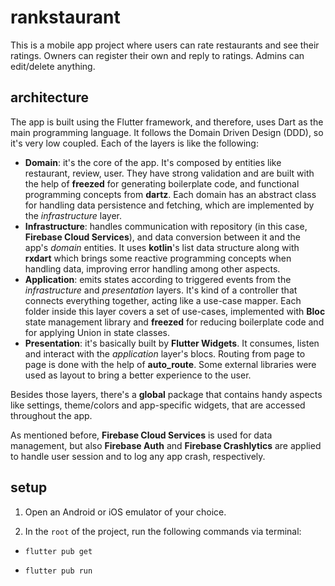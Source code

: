 
# rankstaurant

  

This is a mobile app project where users can rate restaurants and see their ratings. Owners can register their own and reply to ratings. Admins can edit/delete anything.

  

## architecture

  

The app is built using the Flutter framework, and therefore, uses Dart as the main programming language. It follows the Domain Driven Design (DDD), so it's very low coupled. Each of the layers is like the following:

  
- **Domain**: it's the core of the app. It's composed by entities like restaurant, review, user. They have strong validation and are built with the help of **freezed** for generating boilerplate code, and functional programming concepts from **dartz**. Each domain has an abstract class for handling data persistence and fetching, which are implemented by the *infrastructure* layer.
- **Infrastructure**: handles communication with repository (in this case, **Firebase Cloud Services**), and data conversion between it and the app's *domain* entities. It uses **kotlin**'s list data structure along with **rxdart** which brings some reactive programming concepts when handling data, improving error handling among other aspects.
- **Application**: emits states according to triggered events from the *infrastructure* and *presentation* layers. It's kind of a controller that connects everything together, acting like a use-case mapper. Each folder inside this layer covers a set of use-cases, implemented with **Bloc** state management library and **freezed** for reducing boilerplate code and for applying Union in state classes.
- **Presentation**: it's basically built by **Flutter Widgets**. It consumes, listen and interact with the *application* layer's blocs. Routing from page to page is done with the help of **auto_route**. Some external libraries were used as layout to bring a better experience to the user.

Besides those layers, there's a **global** package that contains handy aspects like settings, theme/colors and app-specific widgets, that are accessed throughout the app.

As mentioned before, **Firebase Cloud Services** is used for data management, but also **Firebase Auth** and **Firebase Crashlytics** are applied to handle user session and to log any app crash, respectively.
  

## setup

  

1. Open an Android or iOS emulator of your choice.

1. In the `root` of the project, run the following commands via terminal:

-  `flutter pub get`

-  `flutter pub run`
